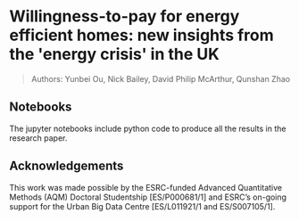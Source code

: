 # Willingness-to-pay for energy efficient homes: new insights from the 'energy crisis' in the UK

> Authors: Yunbei Ou, Nick Bailey, David Philip McArthur, Qunshan Zhao

## Notebooks
The jupyter notebooks include python code to produce all the results in the research paper. 

## Acknowledgements
This work was made possible by the ESRC-funded Advanced Quantitative Methods (AQM) Doctoral Studentship [ES/P000681/1] and ESRC’s on-going support for the Urban Big Data Centre [ES/L011921/1 and ES/S007105/1]. 

